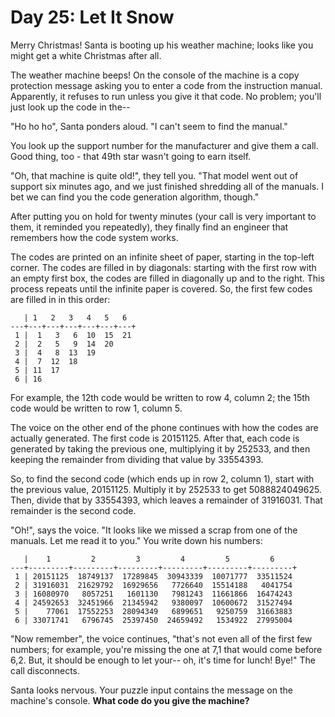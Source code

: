 # Day 25: Let It Snow

Merry Christmas!
Santa is booting up his weather machine; looks like you might get a white Christmas after all.

The weather machine beeps!
On the console of the machine is a copy protection message asking you to enter a code from the instruction manual.
Apparently, it refuses to run unless you give it that code.
No problem; you'll just look up the code in the--

"Ho ho ho", Santa ponders aloud.
"I can't seem to find the manual."

You look up the support number for the manufacturer and give them a call.
Good thing, too - that 49th star wasn't going to earn itself.

"Oh, that machine is quite old!", they tell you.
"That model went out of support six minutes ago, and we just finished shredding all of the manuals.
I bet we can find you the code generation algorithm, though."

After putting you on hold for twenty minutes (your call is very important to them, it reminded you repeatedly), they finally find an engineer that remembers how the code system works.

The codes are printed on an infinite sheet of paper, starting in the top-left corner.
The codes are filled in by diagonals: starting with the first row with an empty first box, the codes are filled in diagonally up and to the right.
This process repeats until the infinite paper is covered.
So, the first few codes are filled in in this order:

```
   | 1   2   3   4   5   6
---+---+---+---+---+---+---+
 1 |  1   3   6  10  15  21
 2 |  2   5   9  14  20
 3 |  4   8  13  19
 4 |  7  12  18
 5 | 11  17
 6 | 16
```

For example, the 12th code would be written to row 4, column 2; the 15th code would be written to row 1, column 5.

The voice on the other end of the phone continues with how the codes are actually generated.
The first code is 20151125.
After that, each code is generated by taking the previous one, multiplying it by 252533, and then keeping the remainder from dividing that value by 33554393.

So, to find the second code (which ends up in row 2, column 1), start with the previous value, 20151125.
Multiply it by 252533 to get 5088824049625.
Then, divide that by 33554393, which leaves a remainder of 31916031.
That remainder is the second code.

"Oh!", says the voice.
"It looks like we missed a scrap from one of the manuals.
Let me read it to you."
You write down his numbers:

```
   |    1         2         3         4         5         6
---+---------+---------+---------+---------+---------+---------+
 1 | 20151125  18749137  17289845  30943339  10071777  33511524
 2 | 31916031  21629792  16929656   7726640  15514188   4041754
 3 | 16080970   8057251   1601130   7981243  11661866  16474243
 4 | 24592653  32451966  21345942   9380097  10600672  31527494
 5 |    77061  17552253  28094349   6899651   9250759  31663883
 6 | 33071741   6796745  25397450  24659492   1534922  27995004
```

"Now remember", the voice continues, "that's not even all of the first few numbers; for example, you're missing the one at 7,1 that would come before 6,2.
But, it should be enough to let your-- oh, it's time for lunch! Bye!"
The call disconnects.

Santa looks nervous.
Your puzzle input contains the message on the machine's console.
**What code do you give the machine?**
